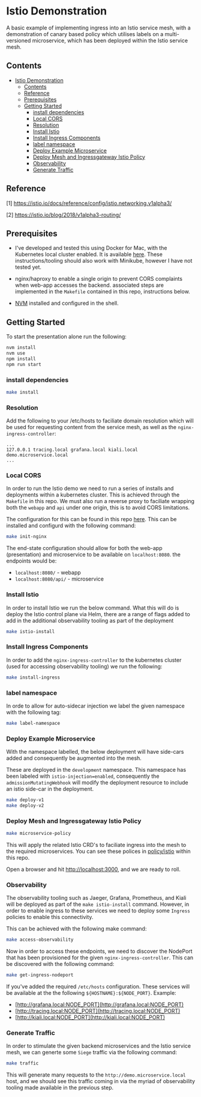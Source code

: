 # Istio Demonstration

A basic example of implementing ingress into an Istio service mesh, with a demonstration of canary based policy which utilises labels on a multi-versioned microservice, which has been deployed within the Istio service mesh.

## Contents

- [Istio Demonstration](#istio-demonstration)
    - [Contents](#contents)
    - [Reference](#reference)
    - [Prerequisites](#prerequisites)
    - [Getting Started](#getting-started)
        - [install dependencies](#install-dependencies)
        - [Local CORS](#local-cors)
        - [Resolution](#resolution)
        - [Install Istio](#install-istio)
        - [Install Ingress Components](#install-ingress-components)
        - [label namespace](#label-namespace)
        - [Deploy Example Microservice](#deploy-example-microservice)
        - [Deploy Mesh and Ingressgateway Istio Policy](#deploy-mesh-and-ingressgateway-istio-policy)
        - [Observability](#observability)
        - [Generate Traffic](#generate-traffic)

## Reference

[1] https://istio.io/docs/reference/config/istio.networking.v1alpha3/

[2] https://istio.io/blog/2018/v1alpha3-routing/

## Prerequisites

- I've developed and tested this using Docker for Mac, with the Kubernetes local cluster enabled.  It is available [here](https://store.docker.com/editions/community/docker-ce-desktop-mac).  These instructions/tooling should also work with Minikube, however I have not tested yet.

- nginx/haproxy to enable a single origin to prevent CORS complaints when web-app accesses the backend. associated steps are implemented in the `Makefile` contained in this repo, instructions below.

- [NVM](https://github.com/creationix/nvm) installed and configured in the shell.

## Getting Started

To start the presentation alone run the following:

```bash
nvm install
nvm use
npm install
npm run start
```

### install dependencies

```bash
make install
```

### Resolution

Add the following to your /etc/hosts to faciliate domain resolution which will be
used for requesting content from the service mesh, as well as the `nginx-ingress-controller`:

```text
...
127.0.0.1 tracing.local grafana.local kiali.local demo.microservice.local
...
```

### Local CORS

In order to run the Istio demo we need to run a series of installs and deployments within a kubernetes cluster. This is achieved through the `Makefile` in this repo.
We must also run a reverse proxy to faciliate wrapping both the `webapp` and `api` under one origin, this is to avoid CORS limitations.

The configuration for this can be found in this repo [here](policy/nginx/nginx.conf). This can be installed and configurd with the following command:

```bash
make init-nginx
```

The end-state configuration should allow for both the web-app (presentation) and microservice to be available on `localhost:8080`. the endpoints would be:

- `localhost:8080/` - webapp
- `localhost:8080/api/` - microservice

### Install Istio

In order to install Istio we run the below command. What this will do is deploy the Istio control plane via Helm, there are a range of flags added to add in the additional observability tooling as part of the deployment

```bash
make istio-install
```

### Install Ingress Components

In order to add the `nginx-ingress-controller` to the kubernetes cluster (used for accessing observability tooling) we run the following:

```bash
make install-ingress
```

### label namespace

In orde to allow for auto-sidecar injection we label the given namespace with the following tag:

```bash
make label-namespace
```

### Deploy Example Microservice

With the namespace labelled, the below deployment will have side-cars added and consequently be augmented into the mesh.

These are deployed in the `development` namespace. This namespace has been labeled with `istio-injection=enabled`, consequently the `admissionMutatingWebhook` will modify the deployment resource to include an istio side-car in the deployment.

```bash
make deploy-v1
make deploy-v2
```

### Deploy Mesh and Ingressgateway Istio Policy

```bash
make microservice-policy
```

This will apply the related Istio CRD's to faciliate ingress into the mesh to the required microservices. You can see these polices in [policy/istio](/policy/istio) within this repo.

Open a browser and hit [http://localhost:3000](http://localhost:3000), and we are ready to roll.

### Observability

The observability tooling such as Jaeger, Grafana, Prometheus, and Kiali will be deployed as part of the `make istio-install` command. However, in order to enable ingress to these services we need to deploy some `Ingress` policies to enable this connectivity.

This can be achieved with the following make command:

```bash
make access-observability
```

Now in order to access these endpoints, we need to discover the NodePort that has been provisioned for the given `nginx-ingress-controller`. This can be discovered with the following command:

```bash
make get-ingress-nodeport
```

If you've added the required `/etc/hosts` configuration. These services will be available at the the following `${HOSTNAME}:${NODE_PORT}`. Example:

- [http://grafana.local:NODE_PORT](http://grafana.local:NODE_PORT)
- [http://tracing.local:NODE_PORT](http://tracing.local:NODE_PORT)
- [http://kiali.local:NODE_PORT](http://kiali.local:NODE_PORT)

### Generate Traffic

In order to stimulate the given backend microservices and the Istio service mesh, we can generte some `Siege` traffic via the following command:

```bash
make traffic
```

This will generate many requests to the `http://demo.microservice.local` host, and we should see this traffic coming in via the myriad of observability tooling made available in the previous step.
